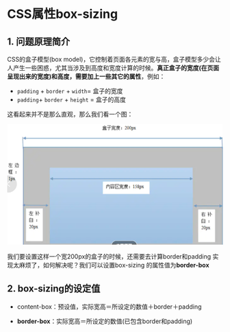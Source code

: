 # CSS属性box-sizing

## 1. 问题原理简介


CSS的盒子模型(box model)，它控制着页面各元素的宽与高，盒子模型多少会让人产生一些困惑，尤其当涉及到高度和宽度计算的时候。**真正盒子的宽度(在页面呈现出来的宽度)和高度，需要加上一些其它的属性**，例如：

- `padding` + `border` + `width`= 盒子的宽度
- `padding`+ `border` + `height` = 盒子的高度

这看起来并不是那么直观，那么我们看一个图：

![image-20200828153545384](.\img\image-20200828153545384.png)

我们要设置这样一个宽200px的盒子的时候，还需要去计算border和padding 实现太麻烦了，如何解决呢？我们可以设置box-sizing 的属性值为**border-box**

## 2. box-sizing的设定值

- content-box：预设值，实际宽高＝所设定的数值＋border＋padding

- **border-box**：实际宽高＝所设定的数值(已包含border和padding)